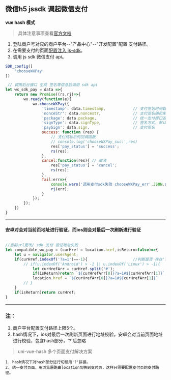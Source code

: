 ## 微信h5 jssdk 调起微信支付

**vue hash 模式**  

> 具体注意事项查看[官方文档](https://mp.weixin.qq.com/wiki?t=resource/res_main&id=mp1421141115)



1. 登陆商户号对应的商户平台--"产品中心"--"开发配置"配置 支付路径。
2. 在需要支付的页面[配置注入 js-sdk](./jssdk_config.md)。
3. 调用 js sdk 微信支付 api。

```js
SDK_config([
    'chooseWXPay'
])

 // 调用后台接口 生成 签名等信息后调用 sdk api
let wx_sdk_pay = data =>{
    return new Promise((rs,rj)=>{
        wx.ready(function(e){
            wx.chooseWXPay({
                'timestamp': data.timestamp,            // 支付签名时间戳，注意微信jssdk中的所有使用timestamp字段均为小写。但最新版的支付后台生成签名使用的timeStamp字段名需大写其中的S字符
                'nonceStr': data.noncestr,              // 支付签名随机串，不长于 32 位
                'package': data.package,                // 统一支付接口返回的prepay_id参数值，提交格式如：prepay_id=\*\*\*）
                'signType': data.signType,              // 签名方式，默认为'SHA1'，使用新版支付需传入'MD5'
                'paySign': data.sign,                   // 支付签名
                success: function (res) {
                    // 支付成功后的回调函数
                    // console.log('chooseWXPay_suc:',res)
                    res['pay_status'] = 'success';
                    rs(res);
                },
                cancel:function(res){ // 取消
                    res['pay_status'] = 'cancel';
                    rs(res);
                },
                fail:err=>{
                    console.warn('调用支付sdk失败 chooseWXPay_err',JSON.stringify(err));
                    rj(err);
                }
            });
        });
    })
}

```
---

#### **安卓对会对当前页地址进行验证，而ios则会对最后一次刷新进行验证**   


```js

//当前url更改/ sdk 支付 验证地址失败
let compatible_wx_pay = (curHref = location.href,isReturn=false)=>{
    let u = navigator.userAgent;
    if(curHref.indexOf('?a=1')==-1){                    //判断是否 存在'?a=1'忽略后面参数/识别为当前目录生成订单（兼容安卓）
    	// if(u.indexOf('Android') > -1 || u.indexOf('Linux') > -1){
            let curHrefArr = curHref.split('#');
            if(isReturn)return `${curHrefArr[0]}?a=1#${curHrefArr[1]}`;
    		location.href = `${curHrefArr[0]}?a=1#${curHrefArr[1]}`
    	// }
    }
    if(isReturn)return curHref;
}

```

---

### 注：   

1. 商户平台配置支付路径上限5个。   
2. hash情况下，ios对最后一次刷新页面进行地址校验，安卓会对当前页面地址进行校验，包含hash部分，'?'后忽略

> uni-vue-hash 多个页面支付解决方案   

    1. hash情况下对hash部分进行切断用'?'拼接。
    2. 统一支付页面，用浏览器路由location切换到支付页，这样只需要配置支付页的支付路径。
